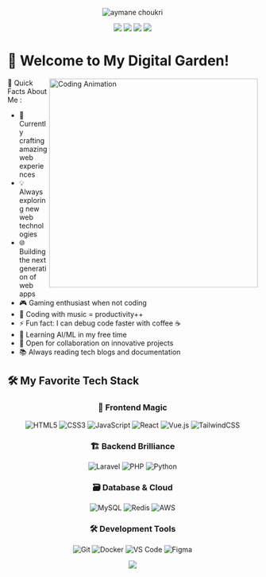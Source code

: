 <p align="center">
  <img src="https://github.com/sindresorhus/sindresorhus/blob/main/welcome-header.gif/" alt="aymane choukri">
</p>

<p align="center">
  <img src="https://img.shields.io/badge/Working_With-Web_Development-blue?style=for-the-badge&logoColor=white&logo=webflow" />
  <img src="https://img.shields.io/badge/Loves-JavaScript-yellow?style=for-the-badge&logoColor=white&logo=javascript" />
  <img src="https://img.shields.io/badge/Prefers-Dark_Mode-black?style=for-the-badge&logoColor=white&logo=dark-reader" />
  <img src="https://img.shields.io/badge/Powered_By-Coffee-brown?style=for-the-badge&logoColor=white&logo=buy-me-a-coffee" />
</p>

# 🌟 Welcome to My Digital Garden! 



<img align="right" alt="Coding Animation" src="https://camo.githubusercontent.com/d1e9733ec79822bcadf8b9a1035840ee511e2f022fe9f652cc163db23dc171d3/68747470733a2f2f6d656469612e67697068792e636f6d2f6d656469612f53576f536b4e36447854737a71494b4571762f67697068792e676966" width="420px"/>


 🚀 Quick Facts About Me :

- 🎯 Currently crafting amazing web experiences
- 💡 Always exploring new web technologies
- 🌐 Building the next generation of web apps
- 🎮 Gaming enthusiast when not coding
- 🎵 Coding with music = productivity++
- ⚡ Fun fact: I can debug code faster with coffee ☕
- 🌱 Learning AI/ML in my free time
- 🤝 Open for collaboration on innovative projects
- 📚 Always reading tech blogs and documentation

## 🛠️ My Favorite Tech Stack 
<div align="center">
  
### 💫 Frontend Magic
![HTML5](https://img.shields.io/badge/HTML5-%23E34F26.svg?style=for-the-badge&logo=html5&logoColor=white)
![CSS3](https://img.shields.io/badge/CSS3-%231572B6.svg?style=for-the-badge&logo=css3&logoColor=white)
![JavaScript](https://img.shields.io/badge/JavaScript-%23323330.svg?style=for-the-badge&logo=javascript&logoColor=%23F7DF1E)
![React](https://img.shields.io/badge/React-%2320232a.svg?style=for-the-badge&logo=react&logoColor=%2361DAFB)
![Vue.js](https://img.shields.io/badge/Vue.js-%2335495e.svg?style=for-the-badge&logo=vuedotjs&logoColor=%234FC08D)
![TailwindCSS](https://img.shields.io/badge/TailwindCSS-%2338B2AC.svg?style=for-the-badge&logo=tailwind-css&logoColor=white)

### 🏗️ Backend Brilliance
![Laravel](https://img.shields.io/badge/Laravel-FF2D20?style=for-the-badge&logo=laravel&logoColor=white)
![PHP](https://img.shields.io/badge/PHP-777BB4?style=for-the-badge&logo=php&logoColor=white)
![Python](https://img.shields.io/badge/Python-3776AB?style=for-the-badge&logo=python&logoColor=white)

### 🗃️ Database & Cloud
![MySQL](https://img.shields.io/badge/MySQL-%2300f.svg?style=for-the-badge&logo=mysql&logoColor=white)
![Redis](https://img.shields.io/badge/Redis-%23DD0031.svg?style=for-the-badge&logo=redis&logoColor=white)
![AWS](https://img.shields.io/badge/AWS-%23FF9900.svg?style=for-the-badge&logo=amazon-aws&logoColor=white)

### 🛠️ Development Tools
![Git](https://img.shields.io/badge/Git-%23F05033.svg?style=for-the-badge&logo=git&logoColor=white)
![Docker](https://img.shields.io/badge/Docker-%230db7ed.svg?style=for-the-badge&logo=docker&logoColor=white)
![VS Code](https://img.shields.io/badge/VS%20Code-0078d7.svg?style=for-the-badge&logo=visual-studio-code&logoColor=white)
![Figma](https://img.shields.io/badge/Figma-%23F24E1E.svg?style=for-the-badge&logo=figma&logoColor=white)
</div>

<div align="center">
  <img src="https://raw.githubusercontent.com/Trilokia/Trilokia/379277808c61ef204768a61bbc5d25bc7798ccf1/bottom_header.svg" />
</div>
